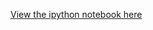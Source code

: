 [View the ipython notebook here](http://nbviewer.org/github/c-trl/c-trl.github.io/blob/master/colorcode/colorcode.ipynb)

